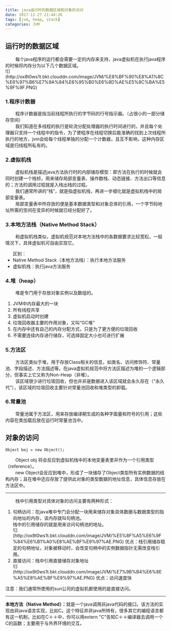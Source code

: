 ```yaml
---
title: java运行时的数据区域和对象的访问
date: 2017-11-27 21:44:26
tags: [jvm, heap, stack]
categories: JVM
---
```

<h2>运行时的数据区域</h2>
&nbsp;&nbsp;&nbsp;&nbsp;&nbsp;&nbsp;&nbsp;&nbsp;每个java程序的运行都会需要一定的内存来支持，java虚拟机在执行java程序的时候将内存分为以下几个数据区域。<br/>
![](http://ox8t0ws1t.bkt.clouddn.com/image/JVM/%E8%BF%90%E8%A1%8C%E6%97%B6%E7%9A%84%E6%95%B0%E6%8D%AE%E5%8C%BA%E5%9F%9F.PNG)<br/>

<!--more-->
<h3>1.程序计数器</h3>
&nbsp;&nbsp;&nbsp;&nbsp;&nbsp;&nbsp;&nbsp;&nbsp;程序计数器是指当前线程所执行的字节码的行号指示器。（占很小的一部分储存空间）<br/>
&nbsp;&nbsp;&nbsp;&nbsp;&nbsp;&nbsp;&nbsp;&nbsp;我们知道在多线程的执行是轮流分配处理器的执行时间进行的，并且每个处理器只支持一个线程中的指令，为了使程序在线程切换后能准确的找到上次线程所执行的地方，jvm会给每个线程单独的分配一个计数器，且互不影响，这种内存区域是归线程所私有的。
<h3>2.虚拟机栈</h3>
&nbsp;&nbsp;&nbsp;&nbsp;&nbsp;&nbsp;&nbsp;&nbsp;虚拟机栈是描述java方法执行时的内部储存模型：即方法在执行的时候就会同时创建一个栈桢，用来储存局部变量表、操作数栈、动态链接、方法出口等信息的；方法的调用过程就是入栈出栈的过程。<br/>
&nbsp;&nbsp;&nbsp;&nbsp;&nbsp;&nbsp;&nbsp;&nbsp;我们通常所讲的“栈”，就是指虚拟机栈，再进一步细化就是虚拟机栈中的局部变量表。<br/>
&nbsp;&nbsp;&nbsp;&nbsp;&nbsp;&nbsp;&nbsp;&nbsp;局部变量表中所存放的便是基本数据类型和对象总体的引用，一个字节码地址所需的空间在变异的时候就已经分配好了。
<h3>3.本地方法栈（Native Method Stack）</h3>
&nbsp;&nbsp;&nbsp;&nbsp;&nbsp;&nbsp;&nbsp;&nbsp;和虚拟机栈类似，虚拟机规范对本地方法栈中的各数据要求比较宽松，一般情况下，具体虚拟机可自由实现它。<br/>
<ul>区别：
	<li>Native Method Stack（本地方法栈）：执行本地方法服务</li>
	<li>虚拟机栈：执行java方法服务</li>
</ul>
<h3>4.堆（heap）</h3>
&nbsp;&nbsp;&nbsp;&nbsp;&nbsp;&nbsp;&nbsp;&nbsp;堆是专门用于存放对象实例以及数组的。
<ol>
	<li>JVM中内存最大的一块</li>
	<li>所有线程共享</li>
	<li>虚拟机启动时创建</li>
	<li>垃圾回收器主要的作用对象，又叫“GC堆”</li>
	<li>在内存中还有自己的内存分配方式，只是为了更方便的垃圾回收</li>
	<li>不需要连续内存进行储存，可选择固定大小也可进行扩展</li>
</ol>
<h3>5.方法区</h3>
&nbsp;&nbsp;&nbsp;&nbsp;&nbsp;&nbsp;&nbsp;&nbsp;方法区类似于堆，用于存放Class相关的信息，如类名、访问修饰符、常量池、字段描述、方法描述等。在java虚拟机规范中将方法区描述为堆的一个逻辑部分，但事实上它又称为Non-Heap（非堆）。<br/>
&nbsp;&nbsp;&nbsp;&nbsp;&nbsp;&nbsp;&nbsp;&nbsp;该区域很少进行垃圾回收，但也并非是数据进入该区域就会永久存在（“永久代”），该区域的垃圾回收主要针对常量池回收和堆类型的卸载。
<h3>6.常量池</h3>
&nbsp;&nbsp;&nbsp;&nbsp;&nbsp;&nbsp;&nbsp;&nbsp;常量池属于方法区，用来存放编译期生成的各种字面量和符号的引用；这些内容在类加载后放在运行时常量池当中。
<h2>对象的访问</h2>

```
Object boj = new Object();
```
&nbsp;&nbsp;&nbsp;&nbsp;&nbsp;&nbsp;&nbsp;&nbsp;Object obj 将会反应到虚拟机栈中的本地变量表里并作为一个引用类型（reference）。<br/>
&nbsp;&nbsp;&nbsp;&nbsp;&nbsp;&nbsp;&nbsp;&nbsp;new Object会反应到堆中，形成了一块储存了Object类型所有实例数据的结构内存；且在堆中还应存放了提供此对象的类型数据的地址信息，具体信息存放在方法区中。<br/>

---
&nbsp;&nbsp;&nbsp;&nbsp;&nbsp;&nbsp;&nbsp;&nbsp;栈中引用类型对具体对象的访问主要有两种形式：
<ol>
	<li>句柄访问：在java堆中专门会分配一块用来储存对象具体数据与数据类型的指向地址的内存，该内存就叫句柄池。<br/>
栈中的引用储存的就是用来访问句柄池的地址。<br/>
![](http://ox8t0ws1t.bkt.clouddn.com/image/JVM/%E5%8F%A5%E6%9F%84%E6%B1%A0%E8%AE%BF%E9%97%AE.PNG)
优点：栈引用储存稳定的句柄地址，对象被移动时，会改变句柄中的实例数据指针无需改变栈引用。
	</li>
	<li>直接访问：栈中引用直接储存对象地址<br/>
	![](http://ox8t0ws1t.bkt.clouddn.com/image/JVM/%E7%9B%B4%E6%8E%A5%E8%AE%BF%E9%97%AE.PNG)
优点：访问速度快
	</li>
</ol>
注意：我们通常所使用的sun公司的虚拟机都使用的是直接访问。

---
<b>本地方法（Native Method）：</b>就是一个java调用非java代码的接口。该方法的实现由非java语言实现，比如C。这个特征并非java所特有，很多其它的编程语言都有这一机制，比如在C＋＋中，你可以用extern "C"告知C＋＋编译器去调用一个C的函数；主要用于与外界环境的交互。
























